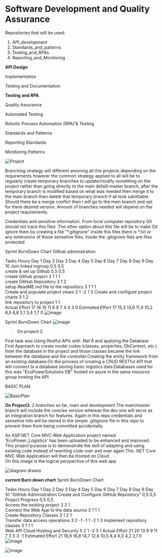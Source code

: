#  Software Development and Quality Assurance 




Repositories that will be used: 
1. API_development
2. Standards_and_patterns
3. Testing_and_RPAs
4. Reporting_and_Monitoring

**API Design**

Implementation

Testing and Documentation

**Testing and RPA**

Quality Assurance

Automated Testing

Robotic Process Automation (RPA)'& Testing

Standards and Patterns


Reporting Standards

Monitoring Patterns



![Project](https://github.com/Bongani-4/CMPG-323-Overview--35016752/assets/140083292/ff36abef-8d34-42ee-940a-ee81a51a59cf)

Branching strategy will different amonmg all this projects depending on the requirements however the common strategy applied to all will be to
regularly create temporary branches to update/modify something on the project rather than going directly to the main defailt master branch,
after the temporary branch is modified based on what was needed then merge it to the main branch then delete that temporary branch if all look satisfiable.
Should there be a  merge conflict then i will go to the main branch and opt for there desired version.
Amount of branches  needed will depend on the project requirements.

Credentials and sensitive information.
From local computer repository Git should not track this files
.The other option about this file will be to make Git ignore them by creating a file 
"*.gitignore" inside this files there is *.txt or any extensions of those sensetive files. Inside the .gitignore files are files protected

Sprint BurnDown Chart	Github administration											
												
Tasks		Hours	Day 1	Day 2	Day 3	Day 4	Day 5	Day 6	Day 7	Day 8	Day 9	Day 10
Join linked ingroup		0,5	0,5									
create & set up Github		0,5	0,5									
create Github project		3		1	1	1						
create GitHub Repository		3			1	2						
setup ReadME.md file to the repository		3			1			1	1			
Create and populate project views		3							1	-2	1	3
Create and configure project charts		3							1	2		
link repository to project		1			1							
	Actual Effort	17	16	15	11	8	8	7	4	4	3	0
	Estimated Effort	17	15,3	13,6	11,9	10,2	8,5	6,8	5,1	3,4	1,7	0
![image](https://github.com/Bongani-4/CMPG-323--overview/assets/140083292/310fc102-a031-4e2e-a739-e6151f60ea88)



Sprint BurnDown Chart
![image](https://github.com/Bongani-4/CMPG-323-Overview--35016752/assets/140083292/7db4dbee-9b04-496a-a60c-86884571aeb5)


> **On project 2**.

First task was Using Restful APIs  with .Net 6	and applying the Database First Approach  to create model codes (classes, properties, DbContext, etc.) from the database in the project and those classes became the link between the database and the controller.Creating the entity framework from an existing database.On the process of creating  a CRUD RESTful API that will connect to a database storing basic logistics data.Databases used for this was "EcoPowerSolutions DB" hosted on azure in the same resource group hosting the API.

BASIC PLAN 

![BasicPlan](https://github.com/Bongani-4/CMPG-323--overview/assets/140083292/2fff3566-c16e-4009-bc7d-1b07935b11f8)

 



**On Project3**.
2 branches so far, main and development.The main/master branch will include the concise version whereas the dev one will serve as an integration branch for features. Again in this repo credentials and sensetive info will be stored in the simple .gitignore file in this repo to prevent them from being committed accidentally.

An ASP.NET Core MVC Web Application project named 'EcoPower_Logistics' has been uploaded to be enhanced and improved. This project'purpose is to demonstrate the skill of adapting and using existing code instead of rewriting code over and over again.This .NET Core MVC Web Applicatiion will then be Hosted on Cloud  
On this image is the logical perspective of this web app

![diagram drawio](https://github.com/Bongani-4/CMPG-323-Project-3_35016752/assets/140083292/e058a270-2d04-4060-9c33-2f68e7c76d6c)



**current Burn down chart**
Sprint BurnDown Chart												
												
Tasks		Hours	Day 1	Day 2	Day 3	Day 4	Day 5	Day 6	Day 7	Day 8	Day 9	Day 10
"GitHub Administration	Create and Configure GitHub Repository"		0,5	0,5									
Project Progress		0,5	0,5									
Access the existing project		3		2	1							
Connect the Web App to the data source		3			1				1		1	
Create Repository Classes		3			1			2	1			
Transfer data access operations		3		2			-1	-1	1	-2	1	3
Implement repository classes		3		1			1		1			
Web API Cloud Hosting and Security		5		2	1		-2	3				1
	Actual Effort	21	20	13	9	9	11	7	3	5	3	-1
	Estimated Effort	21	18,9	16,8	14,7	12,6	10,5	8,4	6,3	4,2	2,1	0
![image](https://github.com/Bongani-4/CMPG-323--overview/assets/140083292/c720feeb-7cac-42cb-b52f-c9edf2a3a0bb)

![image](https://github.com/Bongani-4/CMPG-323--overview/assets/140083292/ca3698c9-572c-414a-a0ee-911ec1089bd9)


